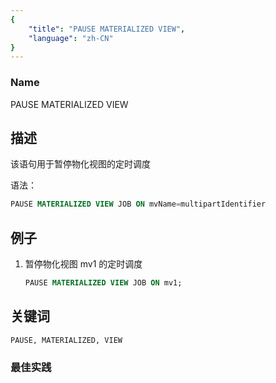 ```yaml
---
{
    "title": "PAUSE MATERIALIZED VIEW",
    "language": "zh-CN"
}
---
```


<!--
Licensed to the Apache Software Foundation (ASF) under one
or more contributor license agreements.  See the NOTICE file
distributed with this work for additional information
regarding copyright ownership.  The ASF licenses this file
to you under the Apache License, Version 2.0 (the
"License"); you may not use this file except in compliance
with the License.  You may obtain a copy of the License at

  http://www.apache.org/licenses/LICENSE-2.0

Unless required by applicable law or agreed to in writing,
software distributed under the License is distributed on an
"AS IS" BASIS, WITHOUT WARRANTIES OR CONDITIONS OF ANY
KIND, either express or implied.  See the License for the
specific language governing permissions and limitations
under the License.
-->



### Name

PAUSE MATERIALIZED VIEW

## 描述

该语句用于暂停物化视图的定时调度

语法：

```sql
PAUSE MATERIALIZED VIEW JOB ON mvName=multipartIdentifier
```

## 例子

1. 暂停物化视图 mv1 的定时调度

    ```sql
    PAUSE MATERIALIZED VIEW JOB ON mv1;
    ```
   
## 关键词

    PAUSE, MATERIALIZED, VIEW

### 最佳实践

